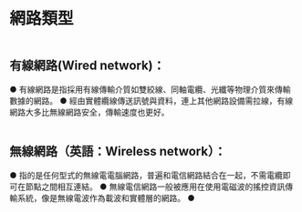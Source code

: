 # 網路類型
```
```

## 有線網路(Wired network)：

● 有線網路是指採用有線傳輸介質如雙絞線、同軸電纜、光纖等物理介質來傳輸數據的網路。
● 經由實體纜線傳送訊號與資料，連上其他網路設備需拉線，有線網路大多比無線網路安全，傳輸速度也更好。

```
```
## 無線網路（英語：Wireless network）：

● 指的是任何型式的無線電電腦網路，普遍和電信網路結合在一起，不需電纜即可在節點之間相互連結。
● 無線電信網路一般被應用在使用電磁波的搖控資訊傳輸系統，像是無線電波作為載波和實體層的網路。
● 
```
```
